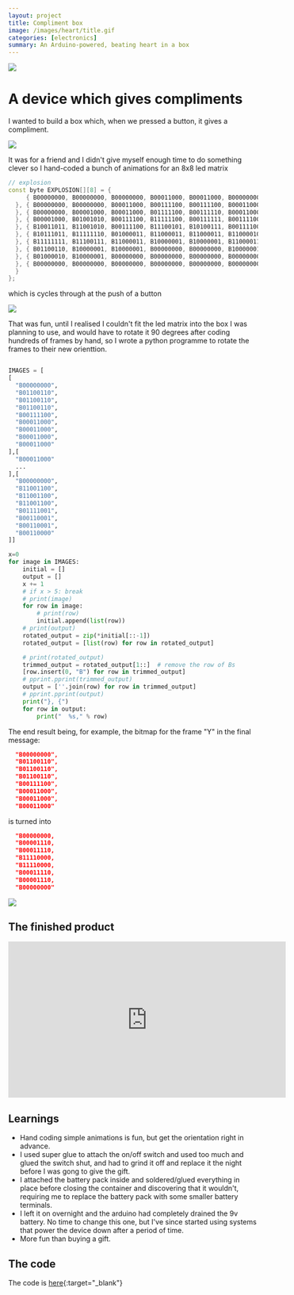 ```yaml
---
layout: project
title: Compliment box
image: /images/heart/title.gif
categories: [electronics]
summary: An Arduino-powered, beating heart in a box
---
```


![](/images/heart/title.gif)

# A device which gives compliments

I wanted to build a box which, when we pressed a button, it gives a compliment.

![](/images/heart/IMG_7899.JPG)

It was for a friend and I didn't give myself enough time to do something clever
so I hand-coded a bunch of animations for an 8x8 led matrix

```cpp
// explosion
const byte EXPLOSION[][8] = {
     { B00000000, B00000000, B00000000, B00011000, B00011000, B00000000, B00000000, B00000000
  }, { B00000000, B00000000, B00011000, B00111100, B00111100, B00011000, B00000000, B00000000
  }, { B00000000, B00001000, B00011000, B01111100, B00111110, B00011000, B00010000, B00000000
  }, { B00001000, B01001010, B00111100, B11111100, B00111111, B00111100, B01010010, B00010000
  }, { B10011011, B11001010, B00111100, B11100101, B10100111, B00111100, B01010011, B11011001
  }, { B10111011, B11111110, B01000011, B11000011, B11000011, B11000010, B01111111, B11011101
  }, { B11111111, B11100111, B11000011, B10000001, B10000001, B11000011, B11100111, B11111111
  }, { B01100110, B10000001, B10000001, B00000000, B00000000, B10000001, B10000001, B01100110
  }, { B01000010, B10000001, B00000000, B00000000, B00000000, B00000000, B10000001, B01000010
  }, { B00000000, B00000000, B00000000, B00000000, B00000000, B00000000, B00000000, B00000000
  }
};
```

which is cycles through at the push of a button

![](/images/heart/IMG_7900.JPG)


That was fun, until I realised I couldn't fit the led matrix into the box
I was planning to use, and would have to rotate it 90 degrees after
coding hundreds of frames by hand, so
I wrote a python programme to rotate the frames to their new orienttion.

```python

IMAGES = [
[
  "B00000000",
  "B01100110",
  "B01100110",
  "B01100110",
  "B00111100",
  "B00011000",
  "B00011000",
  "B00011000",
  "B00011000"
],[
  "B00011000"
  ...
],[
  "B00000000",
  "B11001100",
  "B11001100",
  "B11001100",
  "B01111001",
  "B00110001",
  "B00110001",
  "B00110000"
]]

x=0
for image in IMAGES:
    initial = []
    output = []
    x += 1
    # if x > 5: break
    # print(image)
    for row in image:
        # print(row)
        initial.append(list(row))
    # print(output)
    rotated_output = zip(*initial[::-1])
    rotated_output = [list(row) for row in rotated_output]

    # print(rotated_output)
    trimmed_output = rotated_output[1::]  # remove the row of Bs
    [row.insert(0, "B") for row in trimmed_output]
    # pprint.pprint(trimmed_output)
    output = [''.join(row) for row in trimmed_output]
    # pprint.pprint(output)
    print("}, {")
    for row in output:
        print("  %s," % row)
```

The end result being, for example, the bitmap for the frame "Y" in the
final message:

```json
  "B00000000",
  "B01100110",
  "B01100110",
  "B01100110",
  "B00111100",
  "B00011000",
  "B00011000",
  "B00011000"
```
is turned into
```json
  "B00000000,
  "B00001110,
  "B00011110,
  "B11110000,
  "B11110000,
  "B00011110,
  "B00001110,
  "B00000000"
```

![](/images/heart/IMG_7902.JPG)

## The finished product

<iframe width="560" height="315" src="https://www.youtube.com/embed/Utl96o-0_tw" frameborder="0" allow="accelerometer; autoplay; encrypted-media; gyroscope; picture-in-picture" allowfullscreen></iframe>

## Learnings

* Hand coding simple animations is fun, but get the orientation right in advance.
* I used super glue to attach the on/off switch and used too much and
        glued the switch shut, and had to grind it off and replace it
        the night before I was gong to give the gift.
* I attached the battery pack inside and soldered/glued everything in place
        before closing the container and discovering that it wouldn't,
        requiring me to replace the battery pack with some smaller battery
        terminals.
* I left it on overnight and the arduino had completely drained the 9v battery. No time to change
this one, but I've since started using systems that power the device down after a period of time.
* More fun than buying a gift.

## The code
The code is [here](https://github.com/SachaWheeler/heart-box){:target="_blank"}
